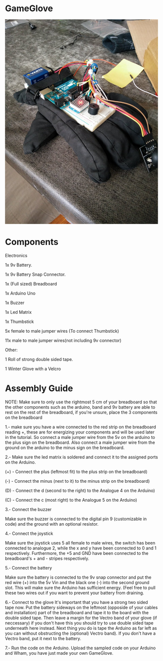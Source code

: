 # GameGlove
![game glove](https://github.com/Cheezegami/GameGlove/blob/master/GameGlove.jpg?raw=true)
# Components
Electronics

1x 9v Battery.

1x 9v Battery Snap Connector.

1x (Full sized) Breadboard

1x Arduino Uno 

1x Buzzer

1x Led Matrix

1x Thumbstick


5x female to male jumper wires (To connect Thumbstick)

11x male to male jumper wires(not including 9v connector)


Other:

1 Roll of strong double sided tape.

1 Winter Glove with a Velcro 


# Assembly Guide
NOTE: Make sure to only use the rightmost 5 cm of your breadboard so that the other components such as the arduino, band and 9v battery are able to rest on the rest of the breadboard, if you're unsure, place the 3 components on the breadboard 

1.- make sure you have a wire connected to the red strip on the breadboard reading +, these are for energizing your components and will be used later in the tutorial.
So connect a male jumper wire from the 5v on the arduino to the plus sign on the breadboard.
Also connect a male jumper wire from the ground on the arduino to the minus sign on the breadboard.

2.- Make sure the led matrix is soldered and connect it to the assigned ports on the Arduino.

(+) - Connect the plus (leftmost fit) to the plus strip on the breadboard)

(-) - Connect the minus (next to it) to the minus strip on the breadboard)

(D) - Connect the d (second to the right) to the Analogue 4 on the Arduino)

(C) - Connect the c (most right) to the Analogue 5 on the Arduino)


3.- Connect the buzzer

Make sure the buzzer is connected to the digital pin 9 (customizable in code) and the ground with an optional resistor.


4.- Connect the joystick

Make sure the joystick uses 5 all female to male wires, the switch has been connected to analogue 2, while the x and y have been connected to 0 and 1 respectively. Furthermore, the +5 and GND have been connected to the breadboard's + and - stripes respectively.


5.- Connect the battery

Make sure the battery is connected to the 9v snap connector and put the red wire (+) into the 5v Vin and the black one (-) into the second ground slot. This will make sure the Arduino has sufficient energy. (Feel free to pull these two wires out if you want to prevent your battery from draining.


6.- Connect to the glove
It's important that you have a strong two sided tape now.
Put the battery sideways on the leftmost (opposide of your cables and installation) part of the breadboard and tape it to the board with the double sided tape.
Then leave a margin for the Vectro band of your glove (if neccessary) if you don't have this you should try to use double sided tape underneath here instead.
Next thing you do is tape the Arduino as far left as you can without obstructing the (optional) Vectro band). If you don't have a Vectro band, put it next to the battery.


7.- Run the code on the Arduino.
Upload the sampled code on your Arduino and Wham, you have just made your own GameGlove.


